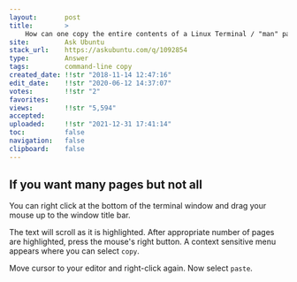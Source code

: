 ```yaml
---
layout:       post
title:        >
    How can one copy the entire contents of a Linux Terminal ∕ "man" pages to a a text editor (gedit in this instance)?
site:         Ask Ubuntu
stack_url:    https://askubuntu.com/q/1092854
type:         Answer
tags:         command-line copy
created_date: !!str "2018-11-14 12:47:16"
edit_date:    !!str "2020-06-12 14:37:07"
votes:        !!str "2"
favorites:    
views:        !!str "5,594"
accepted:     
uploaded:     !!str "2021-12-31 17:41:14"
toc:          false
navigation:   false
clipboard:    false
---
```


## If you want many pages but not all

You can right click at the bottom of the terminal window and drag your mouse up to the window title bar.

The text will scroll as it is highlighted. After appropriate number of pages are highlighted, press the mouse's right button. A context sensitive menu appears where you can select `copy`.

Move cursor to your editor and right-click again. Now select `paste`.
